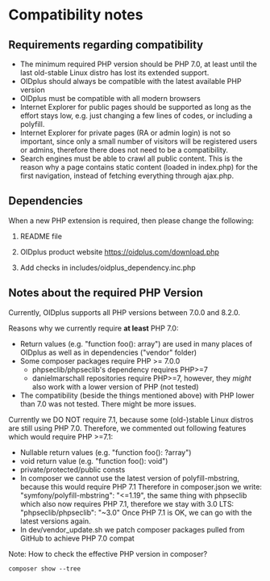 
Compatibility notes
===================

Requirements regarding compatibility
------------------------------------

- The minimum required PHP version should be PHP 7.0, at least until the last old-stable Linux distro has lost its extended support.
- OIDplus should always be compatible with the latest available PHP version
- OIDplus must be compatible with all modern browsers
- Internet Explorer for public pages should be supported as long as the effort stays low, e.g. just changing a few lines of codes, or including a polyfill.
- Internet Explorer for private pages (RA or admin login) is not so important, since only a small number of visitors will be registered users or admins, therefore there does not need to be a compatibility.
- Search engines must be able to crawl all public content. This is the reason why a page contains static content (loaded in index.php) for the first navigation, instead of fetching everything through ajax.php.

Dependencies
------------

When a new PHP extension is required, then please change the following:

1. README file

2. OIDplus product website
   https://oidplus.com/download.php

3. Add checks in includes/oidplus_dependency.inc.php

Notes about the required PHP Version
------------------------------------

Currently, OIDplus supports all PHP versions between 7.0.0 and 8.2.0.

Reasons why we currently require **at least** PHP 7.0:
- Return values (e.g. "function foo(): array") are used in many places
  of OIDplus as well as in dependencies ("vendor" folder)
- Some composer packages require PHP >= 7.0.0
    - phpseclib/phpseclib's dependency requires PHP>=7
    - danielmarschall repositories require PHP>=7, however, they *might*
      also work with a lower version of PHP (not tested)
- The compatibility (beside the things mentioned above)
  with PHP lower than 7.0 was not tested. There might be more issues.

Currently we DO NOT require 7.1, because some (old-)stable Linux distros are still using PHP 7.0.
Therefore, we commented out following features which would require PHP >=7.1:
- Nullable return values (e.g. "function foo(): ?array")
- void return value (e.g. "function foo(): void")
- private/protected/public consts
- In composer we cannot use the latest version of polyfill-mbstring,
  because this would require PHP 7.1
  Therefore in composer.json we write:
  "symfony/polyfill-mbstring": "<=1.19",
  the same thing with phpseclib which also now requires PHP 7.1,
  therefore we stay with 3.0 LTS:
  "phpseclib/phpseclib": "~3.0"
  Once PHP 7.1 is OK, we can go with the latest versions again.
- In dev/vendor_update.sh we patch composer packages pulled from GitHub
  to achieve PHP 7.0 compat


Note: How to check the effective PHP version in composer?

    composer show --tree
